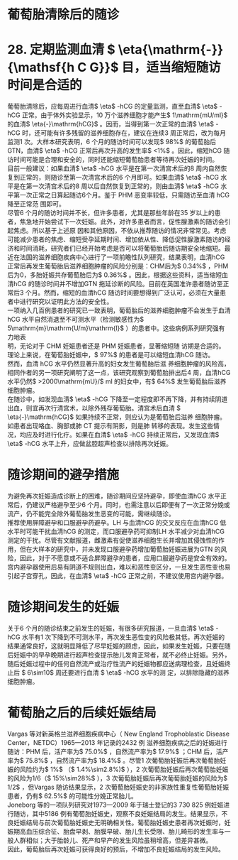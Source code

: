 # 葡萄胎清除后的随诊  
# 28.  定期监测血清 $ \eta{\mathrm{-}}{\mathsf{h C G}}$     目，适当缩短随访时间是合适的  
葡萄胎清除后，应每周进行血清$ \eta$ -hCG 的定量监测，直至血清$ \eta$ -hCG 正常。由于体外实验显示，10 万个滋养细胞才能产生$ 1\mathrm{mU/ml}$     的血清$ \eta{-}\mathrm{hCG}$    。因而，当得到第一次正常的血清$ \eta$ -hCG 时，还可能有许多残留的滋养细胞存在，建议在连续3 周正常后，改为每月监测1 次。大样本研究表明，6 个月的随访时间可以发现$ 98\%$  的葡萄胎后GTN，血清$ \eta$ -hCG 正常后再次升高的发生率$ <1\%$ 。因此，缩短hCG 随访时间可能是合理和安全的，同时还能缩短葡萄胎患者等待再次妊娠的时间。  
目前一般建议：如果血清$ \eta$ -hCG 水平是在第一次清宫术后的8 周内自然恢复到正常的，则随诊至第一次清宫术后的6 个月即可。如果血清$ \eta$ -hCG 水平是在第一次清宫术后的8 周以后自然恢复到正常的，则由血清$ \eta$ -hCG 水平第一次正常之日算起随访6个月。鉴于 PHM  恶变率较低，只需随访至血清 hCG  降至正常范 围即可。  
尽管6 个月的随访时间并不长，但许多患者，尤其是那些年龄在35 岁以上的患者，焦急地开始尝试下一次妊娠。此外，对许多患者而言，促性腺激素的随访会引起焦虑。所以基于上述原 因和其他原因，不依从推荐随访的情况非常常见。考虑可能减少患者的焦虑、缩短受孕延期时间、增加依从性、降低促性腺激素随访的经济和时间消耗，研究者们已经开始考虑是否可以将葡萄胎后随访期安全地缩短。最近在法国的滋养细胞疾病中心进行了一项前瞻性队列研究，结果表明，血清hCG 正常后再发生葡萄胎后滋养细胞肿瘤的风险分别是：CHM后为$ 0.34\%$ ，PHM后为0，多胎妊娠共存葡萄胎后为$ 0.36\%$ 。因此，根据这些资料，适当缩短血清hCG 的随诊时间并不增加GTN 拖延诊断的风险。目前在英国准许患者随访至正常后3 个月。然而，缩短的血清hCG 随访时间要想得到广泛认可，必须在大量患者中进行研究以证明此方法的安全性。  
一项纳入几百例患者的研究已一致表明，葡萄胎后的滋养细胞肿瘤不会发生于血清hCG 水平自然消退至不可测水平（检测敏感性为$ 5\mathrm{m}\mathrm{U/m}\mathrm{l}$    ）的患者中。这些病例系列研究强有力地表  
明，无论对于 CHM  妊娠患者还是 PHM  妊娠患者，显著缩短随 访期是合适的。理论上来说，在葡萄胎妊娠中，$ 97\%$  的患者是可以缩短血清hCG 随访。  
然而，血清 hCG  水平仍然显著升高的妇女发生葡萄胎后滋 养细胞肿瘤的风险高，相同作者的另一项研究阐明了这一点，该研究观察到葡萄胎排出后4 周，血清hCG 水平仍然$ >2000\mathrm{mU}/$ ml 的妇女中，有$ 64\%$  发生葡萄胎后滋养细胞肿瘤。  
在随诊中，如发现血清$ \eta$ -hCG 下降至一定程度即不再下降，并有持续阴道出血，则宜再次行清宫术，以除外残存葡萄胎。清宫术后血清 $ \eta{-}\mathrm{hCG}$       如果持续不正常，则应认为是葡萄胎后滋养 细胞肿瘤。如患者出现咯血、胸部或肺 CT  提示有阴影，则是肺 转移的表现。发生这些情况，均应及时进行化疗。如果在血清$ \eta$ -hCG 持续正常后，又发现血清$ \eta$ -hCG 水平上升，应做盆腔超声检查以排除再次妊娠。  
#  随诊期间的避孕措施  
为避免再次妊娠造成诊断上的困难，随诊期间应坚持避孕，即使血清hCG 水平正常后，仍建议严格避孕至少6 个月。同时，也需注意以后即便有了一次正常分娩或流产，仍不能完全除外葡萄胎发生恶变的可能，需继续随诊。  
推荐使用屏障避孕和口服避孕药避孕。LH 与血清hCG 的交叉反应在血清hCG 低水平时可能干扰血清hCG 的测定，而口服避孕药可抑制LH 水平减少对血清hCG 测定的干扰。尽管有文献报道，雌激素有促使滋养细胞生长并增加其侵蚀性的作用，但在大样本的研究中，并未发现口服避孕药增加葡萄胎妊娠进展为GTN 的风险，因此，对于不愿意或不适合屏障避孕的患者，应用口服避孕药是安全有效的。宫内避孕器使用后易有阴道不规则出血，难以和恶性变区分，一旦发生恶性变也易引起子宫穿孔，因此，在血清$ \eta$ -hCG 正常之前，不建议使用宫内避孕器。  
#  随诊期间发生的妊娠  
关于6 个月的随诊结束之前发生的妊娠，有很多研究报道，一旦血清$ \eta$ -hCG 水平有1 次下降到不可测水平，再次发生恶性变的风险极其低，再次妊娠的结果通常良好，这就明显降低了尽早妊娠的顾虑，因此，如果发生妊娠，只要在随后妊娠中的早孕晚期进行超声检查提示胎儿发育正常者，就不必终止妊娠。另外， 随后妊娠过程中的任何自然流产或治疗性流产的妊娠物都应送病理检查，且妊娠终止后 $ 6\sim10$   周还要进行血清 $ \eta$  -hCG  水平的测 定，以排除隐藏的滋养细胞肿瘤。  
#  葡萄胎之后的后续妊娠结局  
Vargas  等对新英格兰滋养细胞疾病中心（ New England  Trophoblastic Disease Center，NETDC）1965—2013 年记录的2432 例 滋养细胞疾病之后的妊娠进行随访：PHM 后，活产率为$ 75.0\%$ ，自然流产率为$ 17.9\%$ ；CHM 后，活产率为$ 75.8\%$ ，自然流产率为$ 18.4\%$ 。尽管1 次葡萄胎妊娠后再次葡萄胎妊娠的风险约为$ 1\%$ （$ 1.4\%\sim2.8\%)$ ），2 次葡萄胎妊娠后再次葡萄胎妊娠的风险为1/6（$ 15\%\sim28\%$ ），3 次葡萄胎妊娠后再次葡萄胎妊娠的风险为$ 1/2$ ，但Vargas 随访结果显示，2 次葡萄胎妊娠史的非家族性重复性葡萄胎妊娠患者，仍有$ 62.5\%$  的可能性分娩正常胎儿。  
Joneborg 等的一项队列研究对1973—2009 年于瑞士登记的3 730 825 例妊娠进行随访，其中5186 例有葡萄胎妊娠史，观察不良妊娠结局的发生。结果显示，不良妊娠结局与前次葡萄胎妊娠史无明确相关性。葡萄胎妊娠史患者再次妊娠时，妊娠期高血压综合征、胎盘早剥、胎膜早破、胎儿生长受限、胎儿畸形的发生率与一般人群相似；大于胎龄儿、死产和早产的发生风险虽稍增高，但差异甚微。  
因此，葡萄胎后再次妊娠可获得良好的预后，不增加不良妊娠结局的发生风险。  